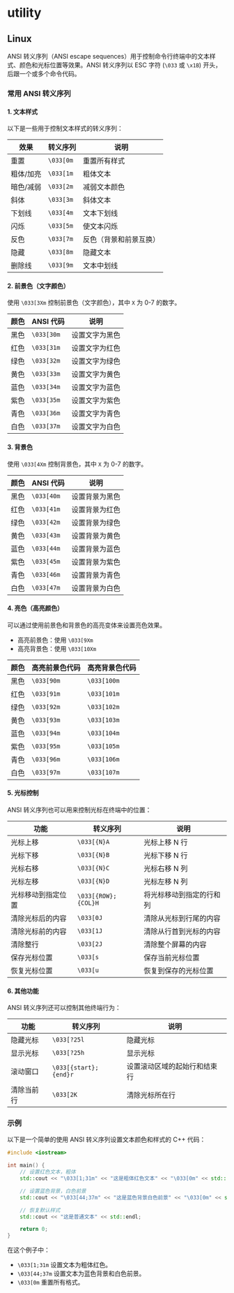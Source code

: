 # utility

## Linux

ANSI 转义序列（ANSI escape sequences）用于控制命令行终端中的文本样式、颜色和光标位置等效果。ANSI 转义序列以 ESC 字符 (`\033` 或 `\x1B`) 开头，后跟一个或多个命令代码。

### 常用 ANSI 转义序列

#### 1. **文本样式**

以下是一些用于控制文本样式的转义序列：

| 效果      | 转义序列  | 说明                   |
| --------- | --------- | ---------------------- |
| 重置      | `\033[0m` | 重置所有样式           |
| 粗体/加亮 | `\033[1m` | 粗体文本               |
| 暗色/减弱 | `\033[2m` | 减弱文本颜色           |
| 斜体      | `\033[3m` | 斜体文本               |
| 下划线    | `\033[4m` | 文本下划线             |
| 闪烁      | `\033[5m` | 使文本闪烁             |
| 反色      | `\033[7m` | 反色（背景和前景互换） |
| 隐藏      | `\033[8m` | 隐藏文本               |
| 删除线    | `\033[9m` | 文本中划线             |

#### 2. **前景色（文字颜色）**
使用 `\033[3Xm` 控制前景色（文字颜色），其中 `X` 为 0-7 的数字。

| 颜色 | ANSI 代码  | 说明           |
| ---- | ---------- | -------------- |
| 黑色 | `\033[30m` | 设置文字为黑色 |
| 红色 | `\033[31m` | 设置文字为红色 |
| 绿色 | `\033[32m` | 设置文字为绿色 |
| 黄色 | `\033[33m` | 设置文字为黄色 |
| 蓝色 | `\033[34m` | 设置文字为蓝色 |
| 紫色 | `\033[35m` | 设置文字为紫色 |
| 青色 | `\033[36m` | 设置文字为青色 |
| 白色 | `\033[37m` | 设置文字为白色 |

#### 3. **背景色**
使用 `\033[4Xm` 控制背景色，其中 `X` 为 0-7 的数字。

| 颜色 | ANSI 代码  | 说明           |
| ---- | ---------- | -------------- |
| 黑色 | `\033[40m` | 设置背景为黑色 |
| 红色 | `\033[41m` | 设置背景为红色 |
| 绿色 | `\033[42m` | 设置背景为绿色 |
| 黄色 | `\033[43m` | 设置背景为黄色 |
| 蓝色 | `\033[44m` | 设置背景为蓝色 |
| 紫色 | `\033[45m` | 设置背景为紫色 |
| 青色 | `\033[46m` | 设置背景为青色 |
| 白色 | `\033[47m` | 设置背景为白色 |

#### 4. **亮色（高亮颜色）**
可以通过使用前景色和背景色的高亮变体来设置亮色效果。

- 高亮前景色：使用 `\033[9Xm`
- 高亮背景色：使用 `\033[10Xm`

| 颜色 | 高亮前景色代码 | 高亮背景色代码 |
| ---- | -------------- | -------------- |
| 黑色 | `\033[90m`     | `\033[100m`    |
| 红色 | `\033[91m`     | `\033[101m`    |
| 绿色 | `\033[92m`     | `\033[102m`    |
| 黄色 | `\033[93m`     | `\033[103m`    |
| 蓝色 | `\033[94m`     | `\033[104m`    |
| 紫色 | `\033[95m`     | `\033[105m`    |
| 青色 | `\033[96m`     | `\033[106m`    |
| 白色 | `\033[97m`     | `\033[107m`    |

#### 5. **光标控制**
ANSI 转义序列也可以用来控制光标在终端中的位置：

| 功能               | 转义序列            | 说明                     |
| ------------------ | ------------------- | ------------------------ |
| 光标上移           | `\033[{N}A`         | 光标上移 N 行            |
| 光标下移           | `\033[{N}B`         | 光标下移 N 行            |
| 光标右移           | `\033[{N}C`         | 光标右移 N 列            |
| 光标左移           | `\033[{N}D`         | 光标左移 N 列            |
| 光标移动到指定位置 | `\033[{ROW};{COL}H` | 将光标移动到指定的行和列 |
| 清除光标后的内容   | `\033[0J`           | 清除从光标到行尾的内容   |
| 清除光标前的内容   | `\033[1J`           | 清除从行首到光标的内容   |
| 清除整行           | `\033[2J`           | 清除整个屏幕的内容       |
| 保存光标位置       | `\033[s`            | 保存当前光标位置         |
| 恢复光标位置       | `\033[u`            | 恢复到保存的光标位置     |

#### 6. **其他功能**
ANSI 转义序列还可以控制其他终端行为：

| 功能       | 转义序列              | 说明                         |
| ---------- | --------------------- | ---------------------------- |
| 隐藏光标   | `\033[?25l`           | 隐藏光标                     |
| 显示光标   | `\033[?25h`           | 显示光标                     |
| 滚动窗口   | `\033[{start};{end}r` | 设置滚动区域的起始行和结束行 |
| 清除当前行 | `\033[2K`             | 清除光标所在行               |

### 示例
以下是一个简单的使用 ANSI 转义序列设置文本颜色和样式的 C++ 代码：

```cpp
#include <iostream>

int main() {
    // 设置红色文本，粗体
    std::cout << "\033[1;31m" << "这是粗体红色文本" << "\033[0m" << std::endl;

    // 设置蓝色背景，白色前景
    std::cout << "\033[44;37m" << "这是蓝色背景白色前景" << "\033[0m" << std::endl;

    // 恢复默认样式
    std::cout << "这是普通文本" << std::endl;

    return 0;
}
```

在这个例子中：
- `\033[1;31m` 设置文本为粗体红色。
- `\033[44;37m` 设置文本为蓝色背景和白色前景。
- `\033[0m` 重置所有格式。
